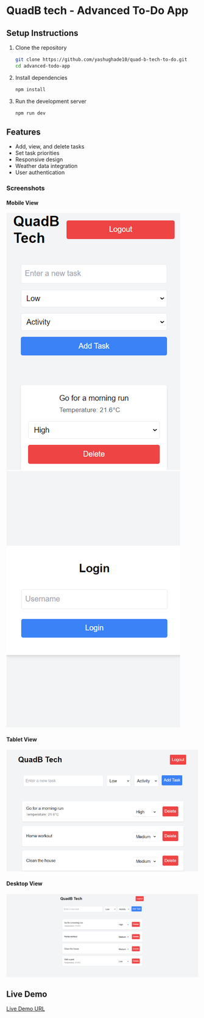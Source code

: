 # QuadB tech - Advanced To-Do App

## Setup Instructions
1. Clone the repository
    ```bash
    git clone https://github.com/yashughade10/quad-b-tech-to-do.git
    cd advanced-todo-app
    ```
2. Install dependencies
    ```bash
    npm install
    ```
3. Run the development server
    ```bash
    npm run dev
    ```

## Features
- Add, view, and delete tasks
- Set task priorities
- Responsive design
- Weather data integration
- User authentication

### Screenshots
#### Mobile View
![Mobile View](./src/assets/mobile-view-ro-do-list.png)
![Mobile View](./src/assets/mobile-login-view.png)

#### Tablet View
![Tablet View](./src/assets/tab-view-to-do-list.png)

#### Desktop View
![Desktop View](./src/assets/desktop-view-to-do-list.png)

## Live Demo
[Live Demo URL](https://quad-b-tech-to-do-list.vercel.app/login)
